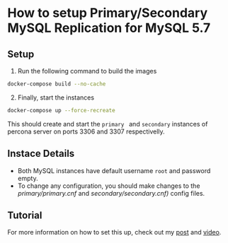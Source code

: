 # How to setup Primary/Secondary MySQL Replication for MySQL 5.7


## Setup

1. Run the following command to build the images
```bash
docker-compose build --no-cache
```

2. Finally, start the instances
```bash
docker-compose up --force-recreate
```

This should create and start the `primary ` and `secondary` instances of percona server on ports 3306 and 3307 respectivelly.

## Instace Details

- Both MySQL instances have default username `root` and password empty.
- To change any configuration, you should make changes to the *primary/primary.cnf* and *secondary/secondary.cnf)* config files.

## Tutorial

For more information on how to set this up, check out my [post](https://#) and [video](https://#).